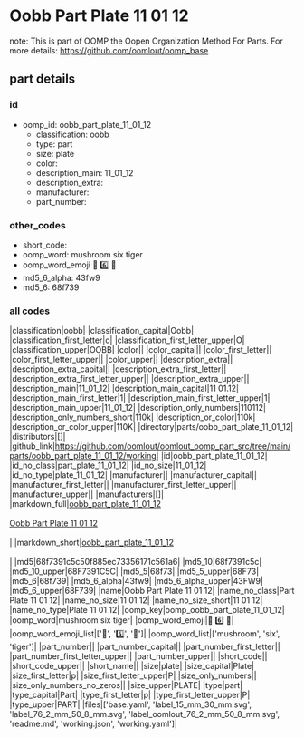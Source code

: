 # Oobb Part Plate 11 01 12  

note: This is part of OOMP the Oopen Organization Method For Parts. For more details: https://github.com/oomlout/oomp_base

##  part details





### id
* oomp_id: oobb_part_plate_11_01_12
  * classification: oobb
  * type: part
  * size: plate
  * color: 
  * description_main: 11_01_12
  * description_extra: 
  * manufacturer: 
  * part_number: 

### other_codes
* short_code: 
* oomp_word: mushroom six tiger
* oomp_word_emoji :mushroom: :six: :tiger:
* md5_6_alpha: 43fw9
* md5_6: 68f739

### all codes 
|classification|oobb|
|classification_capital|Oobb|
|classification_first_letter|o|
|classification_first_letter_upper|O|
|classification_upper|OOBB|
|color||
|color_capital||
|color_first_letter||
|color_first_letter_upper||
|color_upper||
|description_extra||
|description_extra_capital||
|description_extra_first_letter||
|description_extra_first_letter_upper||
|description_extra_upper||
|description_main|11_01_12|
|description_main_capital|11 01.12|
|description_main_first_letter|1|
|description_main_first_letter_upper|1|
|description_main_upper|11_01_12|
|description_only_numbers|110112|
|description_only_numbers_short|110k|
|description_or_color|110k|
|description_or_color_upper|110K|
|directory|parts/oobb_part_plate_11_01_12|
|distributors|[]|
|github_link|https://github.com/oomlout/oomlout_oomp_part_src/tree/main/parts/oobb_part_plate_11_01_12/working|
|id|oobb_part_plate_11_01_12|
|id_no_class|part_plate_11_01_12|
|id_no_size|11_01_12|
|id_no_type|plate_11_01_12|
|manufacturer||
|manufacturer_capital||
|manufacturer_first_letter||
|manufacturer_first_letter_upper||
|manufacturer_upper||
|manufacturers|[]|
|markdown_full|[oobb_part_plate_11_01_12](https://github.com/oomlout/oomlout_oomp_part_src/tree/main/parts/oobb_part_plate_11_01_12/working)<br>[](https://github.com/oomlout/oomlout_oomp_part_src/tree/main/parts/oobb_part_plate_11_01_12/working)<br>[Oobb Part Plate 11 01 12](https://github.com/oomlout/oomlout_oomp_part_src/tree/main/parts/oobb_part_plate_11_01_12/working)<br><br>|
|markdown_short|[oobb_part_plate_11_01_12](https://github.com/oomlout/oomlout_oomp_part_src/tree/main/parts/oobb_part_plate_11_01_12/working)<br><br>|
|md5|68f7391c5c50f885ec73356171c561a6|
|md5_10|68f7391c5c|
|md5_10_upper|68F7391C5C|
|md5_5|68f73|
|md5_5_upper|68F73|
|md5_6|68f739|
|md5_6_alpha|43fw9|
|md5_6_alpha_upper|43FW9|
|md5_6_upper|68F739|
|name|Oobb Part Plate 11 01 12|
|name_no_class|Part Plate 11 01 12|
|name_no_size|11 01 12|
|name_no_size_short|11 01 12|
|name_no_type|Plate 11 01 12|
|oomp_key|oomp_oobb_part_plate_11_01_12|
|oomp_word|mushroom six tiger|
|oomp_word_emoji|:mushroom: :six: :tiger:|
|oomp_word_emoji_list|[':mushroom:', ':six:', ':tiger:']|
|oomp_word_list|['mushroom', 'six', 'tiger']|
|part_number||
|part_number_capital||
|part_number_first_letter||
|part_number_first_letter_upper||
|part_number_upper||
|short_code||
|short_code_upper||
|short_name||
|size|plate|
|size_capital|Plate|
|size_first_letter|p|
|size_first_letter_upper|P|
|size_only_numbers||
|size_only_numbers_no_zeros||
|size_upper|PLATE|
|type|part|
|type_capital|Part|
|type_first_letter|p|
|type_first_letter_upper|P|
|type_upper|PART|
|files|['base.yaml', 'label_15_mm_30_mm.svg', 'label_76_2_mm_50_8_mm.svg', 'label_oomlout_76_2_mm_50_8_mm.svg', 'readme.md', 'working.json', 'working.yaml']|
